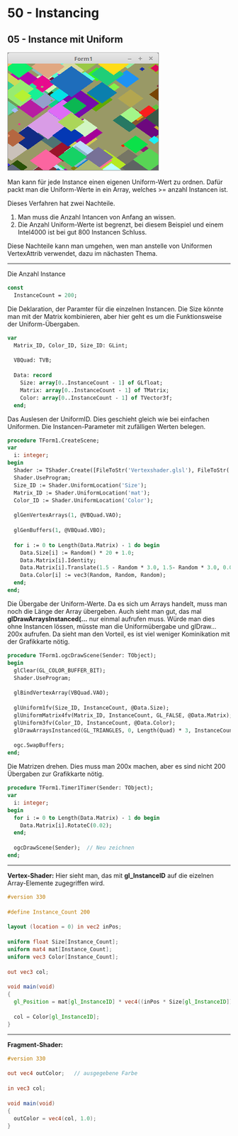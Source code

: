 # 50 - Instancing
## 05 - Instance mit Uniform

![image.png](image.png)

Man kann für jede Instance einen eigenen Uniform-Wert zu ordnen. Dafür packt man die Uniform-Werte in ein Array,
welches >= anzahl Instancen ist.

Dieses Verfahren hat zwei Nachteile.
1. Man muss die Anzahl Intancen von Anfang an wissen.
2. Die Anzahl Uniform-Werte ist begrenzt, bei diesem Beispiel und einem Intel4000 ist bei gut 800 Instancen Schluss.

Diese Nachteile kann man umgehen, wen man anstelle von Uniformen VertexAttrib verwendet, dazu im nächasten Thema.

---
Die Anzahl Instance

```pascal
const
  InstanceCount = 200;
```

Die Deklaration, der Paramter für die einzelnen Instancen.
Die Size könnte man mit der Matrix kombinieren, aber hier geht es um die Funktionsweise der Uniform-Übergaben.

```pascal
var
  Matrix_ID, Color_ID, Size_ID: GLint;

  VBQuad: TVB;

  Data: record
    Size: array[0..InstanceCount - 1] of GLfloat;
    Matrix: array[0..InstanceCount - 1] of TMatrix;
    Color: array[0..InstanceCount - 1] of TVector3f;
  end;
```

Das Auslesen der UniformID. Dies geschieht gleich wie bei einfachen Uniformen.
Die Instancen-Parameter mit zufälligen Werten belegen.

```pascal
procedure TForm1.CreateScene;
var
  i: integer;
begin
  Shader := TShader.Create([FileToStr('Vertexshader.glsl'), FileToStr('Fragmentshader.glsl')]);
  Shader.UseProgram;
  Size_ID := Shader.UniformLocation('Size');
  Matrix_ID := Shader.UniformLocation('mat');
  Color_ID := Shader.UniformLocation('Color');

  glGenVertexArrays(1, @VBQuad.VAO);

  glGenBuffers(1, @VBQuad.VBO);

  for i := 0 to Length(Data.Matrix) - 1 do begin
    Data.Size[i] := Random() * 20 + 1.0;
    Data.Matrix[i].Identity;
    Data.Matrix[i].Translate(1.5 - Random * 3.0, 1.5- Random * 3.0, 0.0);
    Data.Color[i] := vec3(Random, Random, Random);
  end;
end;
```

Die Übergabe der Uniform-Werte. Da es sich um Arrays handelt, muss man noch die Länge der Array übergeben.
Auch sieht man gut, das mal **glDrawArraysInstanced(...** nur einmal aufrufen muss.
Würde man dies ohne Instancen lössen, müsste man die Uniformübergabe und glDraw... 200x aufrufen.
Da sieht man den Vorteil, es ist viel weniger Kominikation mit der Grafikkarte nötig.

```pascal
procedure TForm1.ogcDrawScene(Sender: TObject);
begin
  glClear(GL_COLOR_BUFFER_BIT);
  Shader.UseProgram;

  glBindVertexArray(VBQuad.VAO);

  glUniform1fv(Size_ID, InstanceCount, @Data.Size);
  glUniformMatrix4fv(Matrix_ID, InstanceCount, GL_FALSE, @Data.Matrix);
  glUniform3fv(Color_ID, InstanceCount, @Data.Color);
  glDrawArraysInstanced(GL_TRIANGLES, 0, Length(Quad) * 3, InstanceCount);

  ogc.SwapBuffers;
end;
```

Die Matrizen drehen.
Dies muss man 200x machen, aber es sind nicht 200 Übergaben zur Grafikkarte nötig.

```pascal
procedure TForm1.Timer1Timer(Sender: TObject);
var
  i: integer;
begin
  for i := 0 to Length(Data.Matrix) - 1 do begin
    Data.Matrix[i].RotateC(0.02);
  end;

  ogcDrawScene(Sender);  // Neu zeichnen
end;
```


---
**Vertex-Shader:**
Hier sieht man, das mit **gl_InstanceID** auf die eizelnen Array-Elemente zugegriffen wird.

```glsl
#version 330

#define Instance_Count 200

layout (location = 0) in vec2 inPos;

uniform float Size[Instance_Count];
uniform mat4 mat[Instance_Count];
uniform vec3 Color[Instance_Count];

out vec3 col;

void main(void)
{
  gl_Position = mat[gl_InstanceID] * vec4((inPos * Size[gl_InstanceID]), 0.0, 1.0);

  col = Color[gl_InstanceID];
}

```


---
**Fragment-Shader:**

```glsl
#version 330

out vec4 outColor;   // ausgegebene Farbe

in vec3 col;

void main(void)
{
  outColor = vec4(col, 1.0);
}

```


